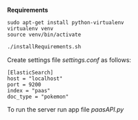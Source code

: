 **Requirements**

```
sudo apt-get install python-virtualenv
virtualenv venv
source venv/bin/activate
```
```bash
./installRequirements.sh
```
Create settings file _settings.conf_ as follows:
 ```
[ElasticSearch]
host = "localhost"
port = 9200
index = "paas"
doc_type = "pokemon"
```

To run the server run app file _paasAPI.py_